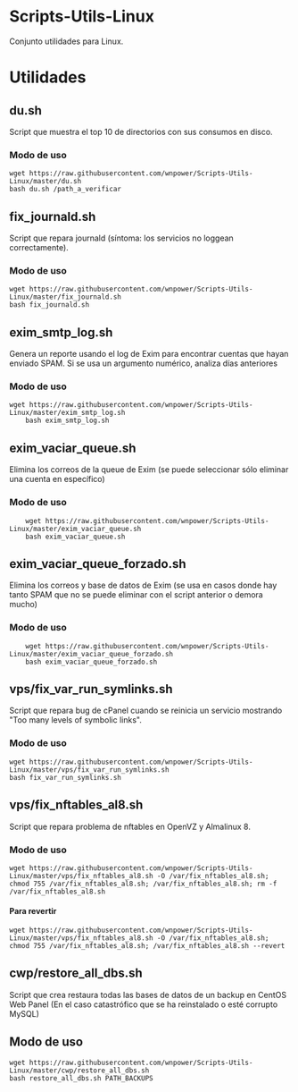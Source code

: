 # Scripts-Utils-Linux
Conjunto utilidades para Linux.
# Utilidades
## du.sh
Script que muestra el top 10 de directorios con sus consumos en disco.
### Modo de uso
	wget https://raw.githubusercontent.com/wnpower/Scripts-Utils-Linux/master/du.sh
	bash du.sh /path_a_verificar
	
## fix_journald.sh
Script que repara journald (síntoma: los servicios no loggean correctamente).
### Modo de uso
	wget https://raw.githubusercontent.com/wnpower/Scripts-Utils-Linux/master/fix_journald.sh
	bash fix_journald.sh

## exim_smtp_log.sh
Genera un reporte usando el log de Exim para encontrar cuentas que hayan enviado SPAM. Si se usa un argumento numérico, analiza días anteriores
### Modo de uso
	wget https://raw.githubusercontent.com/wnpower/Scripts-Utils-Linux/master/exim_smtp_log.sh
        bash exim_smtp_log.sh

## exim_vaciar_queue.sh
Elimina los correos de la queue de Exim (se puede seleccionar sólo eliminar una cuenta en específico)
### Modo de uso
        wget https://raw.githubusercontent.com/wnpower/Scripts-Utils-Linux/master/exim_vaciar_queue.sh
        bash exim_vaciar_queue.sh

## exim_vaciar_queue_forzado.sh
Elimina los correos y base de datos de Exim (se usa en casos donde hay tanto SPAM que no se puede eliminar con el script anterior o demora mucho)
### Modo de uso
        wget https://raw.githubusercontent.com/wnpower/Scripts-Utils-Linux/master/exim_vaciar_queue_forzado.sh
        bash exim_vaciar_queue_forzado.sh

## vps/fix_var_run_symlinks.sh
Script que repara bug de cPanel cuando se reinicia un servicio mostrando "Too many levels of symbolic links".
### Modo de uso
	wget https://raw.githubusercontent.com/wnpower/Scripts-Utils-Linux/master/vps/fix_var_run_symlinks.sh
	bash fix_var_run_symlinks.sh

## vps/fix_nftables_al8.sh
Script que repara problema de nftables en OpenVZ y Almalinux 8.
### Modo de uso
	wget https://raw.githubusercontent.com/wnpower/Scripts-Utils-Linux/master/vps/fix_nftables_al8.sh -O /var/fix_nftables_al8.sh; chmod 755 /var/fix_nftables_al8.sh; /var/fix_nftables_al8.sh; rm -f /var/fix_nftables_al8.sh
#### Para revertir
	wget https://raw.githubusercontent.com/wnpower/Scripts-Utils-Linux/master/vps/fix_nftables_al8.sh -O /var/fix_nftables_al8.sh; chmod 755 /var/fix_nftables_al8.sh; /var/fix_nftables_al8.sh --revert

## cwp/restore_all_dbs.sh
Script que crea restaura todas las bases de datos de un backup en CentOS Web Panel (En el caso catastrófico que se ha reinstalado o esté corrupto MySQL)
## Modo de uso
	wget https://raw.githubusercontent.com/wnpower/Scripts-Utils-Linux/master/cwp/restore_all_dbs.sh
	bash restore_all_dbs.sh PATH_BACKUPS


